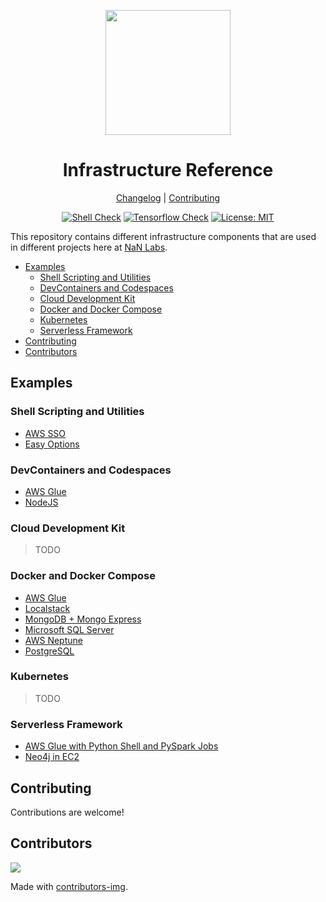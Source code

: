 <div align="center">
<p>
    <img
        style="width: 200px"
        width="200"
        src="https://avatars.githubusercontent.com/u/4426989?s=200&v=4"
    >
</p>
<h1>Infrastructure Reference</h1>

[Changelog](#) |
[Contributing](./CONTRIBUTING.md)

</div>
<div align="center">

[![Shell Check][shellcheckbadge]][shellcheckurl]
[![Tensorflow Check][tf-checkbadge]][tf-checkurl]
[![License: MIT][licensebadge]][licenseurl]

</div>

This repository contains different infrastructure components that are used in different projects
here at [NaN Labs](https://www.nanlabs.com/).

- [Examples](#examples)
  - [Shell Scripting and Utilities](#shell-scripting-and-utilities)
  - [DevContainers and Codespaces](#devcontainers-and-codespaces)
  - [Cloud Development Kit](#cloud-development-kit)
  - [Docker and Docker Compose](#docker-and-docker-compose)
  - [Kubernetes](#kubernetes)
  - [Serverless Framework](#serverless-framework)
- [Contributing](#contributing)
- [Contributors](#contributors)

## Examples

### Shell Scripting and Utilities

- [AWS SSO](./examples/scripts/aws-sso/)
- [Easy Options](./examples/scripts/easy-options/)

### DevContainers and Codespaces

- [AWS Glue](./examples/devcontainers/glue/)
- [NodeJS](./examples/devcontainers/nodejs/)

### Cloud Development Kit

> TODO

### Docker and Docker Compose

- [AWS Glue](./examples/docker/glue/)
- [Localstack](./examples/docker/localstack/)
- [MongoDB + Mongo Express](./examples/docker/mongodb/)
- [Microsoft SQL Server](./examples/docker/mssql/)
- [AWS Neptune](./examples/docker/neptune/)
- [PostgreSQL](./examples/docker/postgres/)

### Kubernetes

> TODO

### Serverless Framework

- [AWS Glue with Python Shell and PySpark Jobs](./examples/serverless/serverless-glue/)
- [Neo4j in EC2](./examples/serverless/serverless-neo4j-ec2/)

## Contributing

Contributions are welcome!

## Contributors

<a href="https://github.com/nanlabs/infra-reference/contributors">
  <img src="https://contrib.rocks/image?repo=nanlabs/infra-reference"/>
</a>

Made with [contributors-img](https://contrib.rocks).

[shellcheckbadge]: https://github.com/nanlabs/infra-reference/actions/workflows/shellcheck.yml/badge.svg
[tf-checkbadge]: https://github.com/nanlabs/infra-reference/actions/workflows/tf-check.yml/badge.svg
[licensebadge]: https://img.shields.io/badge/License-MIT-blue.svg
[shellcheckurl]: https://github.com/nanlabs/infra-reference/actions/workflows/shellcheck.yml
[tf-checkurl]: https://github.com/nanlabs/infra-reference/actions/workflows/tf-check.yml
[licenseurl]: https://github.com/nanlabs/infra-reference/blob/main/LICENSE
